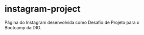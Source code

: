 # instagram-project
Página do Instagram desenvolvida como Desafio de Projeto para o Bootcamp da DIO.
